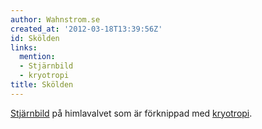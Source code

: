 ```yaml
---
author: Wahnstrom.se
created_at: '2012-03-18T13:39:56Z'
id: Skölden
links:
  mention:
  - Stjärnbild
  - kryotropi
title: Skölden
---
```


[Stjärnbild] på himlavalvet som är förknippad med [kryotropi].

  [Stjärnbild]: Stjärnbild
  [kryotropi]: kryotropi